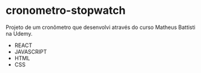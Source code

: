 # cronometro-stopwatch

Projeto de um cronômetro que desenvolvi através do curso Matheus Battisti na Udemy.

- REACT
- JAVASCRIPT
- HTML
- CSS
